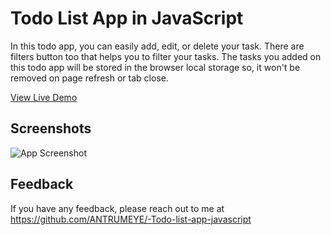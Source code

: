 
# Todo List App in JavaScript

In this todo app, you can easily add, edit, or delete your task. There are filters button too that helps you to filter your tasks. The tasks you added on this todo app will be stored in the browser local storage so, it won't be removed on page refresh or tab close.
 
 [View Live Demo]( https://antrumeye.github.io/-Todo-list-app-javascript/)
 
## Screenshots

![App Screenshot](https://img.youtube.com/vi/2QIMUBilooc/maxresdefault.jpg)

## Feedback

If you have any feedback, please reach out to me at https://github.com/ANTRUMEYE/-Todo-list-app-javascript
